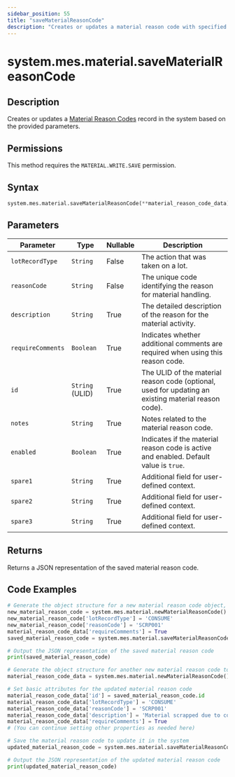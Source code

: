 ```yaml
---
sidebar_position: 55
title: "saveMaterialReasonCode"
description: "Creates or updates a material reason code with specified parameters."
---
```


# system.mes.material.saveMaterialReasonCode

## Description

Creates or updates a [Material Reason Codes](../../data-model/material-model/material-reason-code) record in the system based on the provided parameters.


## Permissions

This method requires the `MATERIAL.WRITE.SAVE` permission.

## Syntax

```python
system.mes.material.saveMaterialReasonCode(**material_reason_code_data)
```

## Parameters

| Parameter         | Type            | Nullable | Description                                                                                          |
|-------------------|-----------------|----------|------------------------------------------------------------------------------------------------------|
| `lotRecordType`   | `String`        | False    | The action that was taken on a lot.                                                                  |
| `reasonCode`      | `String`        | False    | The unique code identifying the reason for material handling.                                        |
| `description`     | `String`        | True     | The detailed description of the reason for the material activity.                                    |
| `requireComments` | `Boolean`       | True     | Indicates whether additional comments are required when using this reason code.                      |
| `id`              | `String` (ULID) | True     | The ULID of the material reason code (optional, used for updating an existing material reason code). |
| `notes`           | `String`        | True     | Notes related to the material reason code.                                                           |
| `enabled`         | `Boolean`       | True     | Indicates if the material reason code is active and enabled. Default value is `true`.                |
| `spare1`          | `String`        | True     | Additional field for user-defined context.                                                           |
| `spare2`          | `String`        | True     | Additional field for user-defined context.                                                           |
| `spare3`          | `String`        | True     | Additional field for user-defined context.                                                           |

## Returns

Returns a JSON representation of the saved material reason code.

## Code Examples

```python
# Generate the object structure for a new material reason code object, set the initial arguments and save it
new_material_reason_code = system.mes.material.newMaterialReasonCode()
new_material_reason_code['lotRecordType'] = 'CONSUME'
new_material_reason_code['reasonCode'] = 'SCRP001'
material_reason_code_data['requireComments'] = True
saved_material_reason_code = system.mes.material.saveMaterialReasonCode(**new_material_reason_code)

# Output the JSON representation of the saved material reason code
print(saved_material_reason_code)

# Generate the object structure for another new material reason code to update the previous material reason code
material_reason_code_data = system.mes.material.newMaterialReasonCode()

# Set basic attributes for the updated material reason code
material_reason_code_data['id'] = saved_material_reason_code.id
material_reason_code_data['lotRecordType'] = 'CONSUME'
material_reason_code_data['reasonCode'] = 'SCRP001'
material_reason_code_data['description'] = 'Material scrapped due to contamination'
material_reason_code_data['requireComments'] = True
# (You can continue setting other properties as needed here)

# Save the material reason code to update it in the system
updated_material_reason_code = system.mes.material.saveMaterialReasonCode(**material_reason_code_data)

# Output the JSON representation of the updated material reason code
print(updated_material_reason_code)
```
